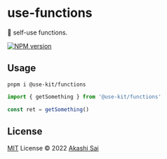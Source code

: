 # use-functions

🦄 self-use functions.

[![NPM version](https://img.shields.io/npm/v/use-functions?color=a1b858&label=)](https://www.npmjs.com/package/@use-kit/functions)

## Usage

```shell
pnpm i @use-kit/functions
```

```ts
import { getSomething } from '@use-kit/functions'

const ret = getSomething()
```

## License

[MIT](./LICENSE) License © 2022 [Akashi Sai](https://github.com/akashigakki)
